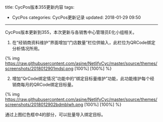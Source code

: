 title: CycPos版本355更新内容
tags:
  - CycPos
categories: CycPos更新记录
updated: 2018-01-29 09:50
---
CycPos版本更新到355，本次更新与各销售中心管理员E化小组相关。

1. 在“经销商资料维护”界面增加“门店数量”栏位供输入，此栏位为QRCode绑定分析情况所用。

{% img https://raw.githubusercontent.com/asine/NetlifyCyc/master/source/themes/screenshots/2018012901mdsl.png [100%] [100%] %}  

2. 增加“QrCode绑定情况”功能中的“绑定目标量维护”功能，此功能维护每个经销商每月的QRCode绑定目标量。

{% img https://raw.githubusercontent.com/asine/NetlifyCyc/master/source/themes/screenshots/2018012902bdmblwh.png [100%] [100%] %}  

通过上图红色框中4的部分，可以批量导入绑定目标。

